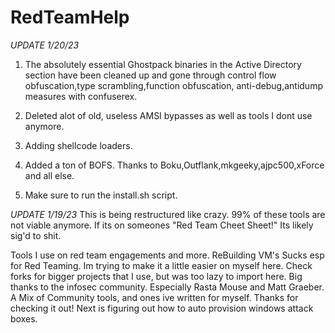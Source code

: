 # RedTeamHelp
*UPDATE 1/20/23*
1. The absolutely essential Ghostpack binaries in the Active Directory section have been cleaned up and gone through control flow obfuscation,type scrambling,function obfuscation, anti-debug,antidump measures with confuserex.

2. Deleted alot of old, useless AMSI bypasses as well as tools I dont use anymore.

3. Adding shellcode loaders.

4. Added a ton of BOFS. Thanks to Boku,Outflank,mkgeeky,ajpc500,xForce and all else.

5. Make sure to run the install.sh script.


*UPDATE 1/19/23*
This is being restructured like crazy. 99% of these tools are not viable anymore. If its on someones "Red Team Cheet Sheet!" Its likely sig'd to shit.



Tools I use on red team engagements and more.
ReBuilding VM's Sucks esp for Red Teaming. Im trying to make it a little easier on myself here. Check forks for bigger projects that I use, but was too lazy to import here.
Big thanks to the infosec community. Especially Rasta Mouse and Matt Graeber. A Mix of Community tools, and ones ive written for myself. Thanks for checking it out! Next is figuring out how to auto provision windows attack boxes.
